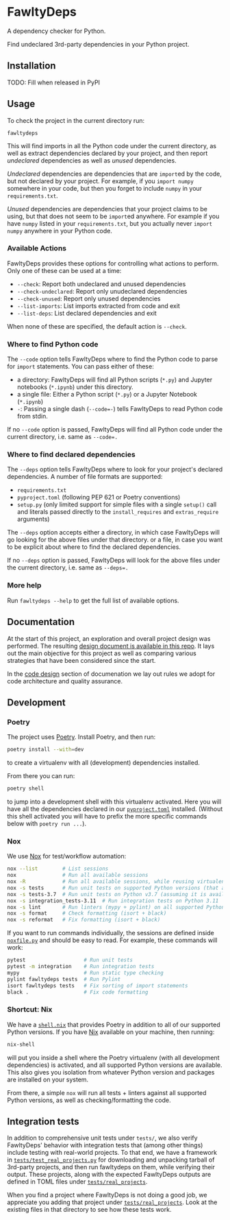 # FawltyDeps

A dependency checker for Python.

Find undeclared 3rd-party dependencies in your Python project.

## Installation

TODO: Fill when released in PyPI

## Usage

To check the project in the current directory run:

```
fawltydeps
```

This will find imports in all the Python code under the current directory, as
well as extract dependencies declared by your project, and then report
_undeclared_ dependencies as well as _unused_ dependencies.

_Undeclared_ dependencies are dependencies that are `import`ed by the code, but
not declared by your project. For example, if you `import numpy` somewhere in
your code, but then you forget to include `numpy` in  your `requirements.txt`.

_Unused_ dependencies are dependencies that your project claims to be using,
but that does not seem to be `import`ed anywhere. For example if you have
`numpy` listed in your `requirements.txt`, but you actually never `import numpy`
anywhere in your Python code.

### Available Actions

FawltyDeps provides these options for controlling what actions to perform. Only
one of these can be used at a time:

- `--check`: Report both undeclared and unused dependencies
- `--check-undeclared`: Report only unudeclared dependencies
- `--check-unused`: Report only unused dependencies
- `--list-imports`: List imports extracted from code and exit
- `--list-deps`: List declared dependencies and exit

When none of these are specified, the default action is `--check`.

### Where to find Python code

The `--code` option tells FawltyDeps where to find the Python code to parse for
`import` statements. You can pass either of these:
 - a directory: FawltyDeps will find all Python scripts (`*.py`) and Jupyter
   notebooks (`*.ipynb`) under this directory.
 - a single file: Either a Python script (`*.py`) or a Jupyter Notebook
   (`*.ipynb`)
 - `-`: Passing a single dash (`--code=-`) tells FawltyDeps to read Python code
   from stdin.

If no `--code` option is passed, FawltyDeps will find all Python code under the
current directory, i.e. same as `--code=.`

### Where to find declared dependencies

The `--deps` option tells FawltyDeps where to look for your project's declared
dependencies. A number of file formats are supported:
 - `requirements.txt`
 - `pyproject.toml` (following PEP 621 or Poetry conventions)
 - `setup.py` (only limited support for simple files with a single `setup()`
   call and literals passed directly to the `install_requires` and
   `extras_require` arguments)

The `--deps` option accepts either a directory, in which case FawltyDeps will go
looking for the above files under that directory. or a file, in case you want to
be explicit about where to find the declared dependencies.

If no `--deps` option is passed, FawltyDeps will look for the above files under
the current directory, i.e. same as `--deps=.`

### More help

Run `fawltydeps --help` to get the full list of available options.

## Documentation

At the start of this project, an exploration and overall project design was performed. The resulting [design document is available in this repo](./docs/DesignDoc.md). It lays out the main objective for this project as well as comparing various strategies that have been considered since the start.

In the [code design](./docs/CodeDesign.md) section of documenation we lay out rules we adopt for code architecture and quality assurance.

## Development

### Poetry

The project uses [Poetry](https://python-poetry.org/). Install Poetry, and then
run:

```sh
poetry install --with=dev
```

to create a virtualenv with all (development) dependencies installed.

From there you can run:

```sh
poetry shell
```

to jump into a development shell with this virtualenv activated. Here you will
have all the dependencies declared in our [`pyproject.toml`](./pyproject.toml)
installed. (Without this shell activated you will have to prefix the more
specific commands below with `poetry run ...`).

### Nox

We use [Nox](https://nox.thea.codes/en/stable/) for test/workflow automation:

```sh
nox --list        # List sessions
nox               # Run all available sessions
nox -R            # Run all available sessions, while reusing virtualenvs (i.e. faster)
nox -s tests      # Run unit tests on supported Python versions (that are available)
nox -s tests-3.7  # Run unit tests on Python v3.7 (assuming it is available locally)
nox -s integration_tests-3.11  # Run integration tests on Python 3.11
nox -s lint       # Run linters (mypy + pylint) on all supported Python versions
nox -s format     # Check formatting (isort + black)
nox -s reformat   # Fix formatting (isort + black)
```

If you want to run commands individually, the sessions are defined inside
[`noxfile.py`](./noxfile.py) and should be easy to read. For example, these
commands will work:

```sh
pytest                   # Run unit tests
pytest -m integration    # Run integration tests
mypy                     # Run static type checking
pylint fawltydeps tests  # Run Pylint
isort fawltydeps tests   # Fix sorting of import statements
black .                  # Fix code formatting
```

### Shortcut: Nix

We have a [`shell.nix`](./shell.nix) that provides Poetry in addition to all of
our supported Python versions. If you have [Nix](https://nixos.org) available
on your machine, then running:

```sh
nix-shell
```

will put you inside a shell where the Poetry virtualenv (with all development
dependencies) is activated, and all supported Python versions are available.
This also gives you isolation from whatever Python version and packages are
installed on your system.

From there, a simple `nox` will run all tests + linters against all supported
Python versions, as well as checking/formatting the code.

## Integration tests

In addition to comprehensive unit tests under `tests/`, we also verify
FawltyDeps' behavior with integration tests that (among other things) include
testing with real-world projects. To that end, we have a framework in
[`tests/test_real_projects.py`](./tests/test_real_projects.py) for downloading
and unpacking tarball of 3rd-party projects, and then run fawltydeps on them,
while verifying their output. These projects, along with the expected FawltyDeps
outputs are defined in TOML files under
[`tests/real_projects`](./tests/real_projects).

When you find a project where FawltyDeps is not doing a good job, we appreciate
you adding that project under [`tests/real_projects`](./tests/real_projects).
Look at the existing files in that directory to see how these tests work.
